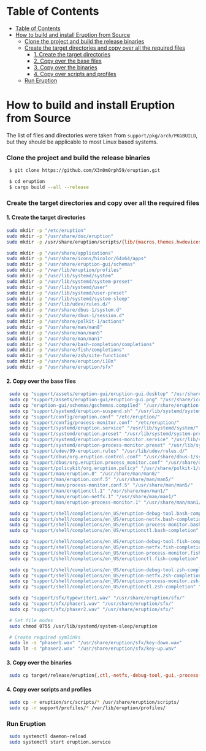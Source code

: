 # Table of Contents

- [Table of Contents](#table-of-contents)
- [How to build and install Eruption from Source](#how-to-build-and-install-eruption-from-source)
    - [Clone the project and build the release binaries](#clone-the-project-and-build-the-release-binaries)
    - [Create the target directories and copy over all the required files](#create-the-target-directories-and-copy-over-all-the-required-files)
      - [1. Create the target directories](#1-create-the-target-directories)
      - [2. Copy over the base files](#2-copy-over-the-base-files)
      - [3. Copy over the binaries](#3-copy-over-the-binaries)
      - [4. Copy over scripts and profiles](#4-copy-over-scripts-and-profiles)
    - [Run Eruption](#run-eruption)

# How to build and install Eruption from Source

The list of files and directories were taken from `support/pkg/arch/PKGBUILD`, but they should be applicable to most Linux based systems.

### Clone the project and build the release binaries

```sh
 $ git clone https://github.com/X3n0m0rph59/eruption.git

 $ cd eruption
 $ cargo build --all --release
```

### Create the target directories and copy over all the required files

#### 1. Create the target directories

```sh
sudo mkdir -p "/etc/eruption"
sudo mkdir -p "/usr/share/doc/eruption"
sudo mkdir -p /usr/share/eruption/scripts/{lib/{macros,themes,hwdevices/{keyboards,mice}},examples}

sudo mkdir -p "/usr/share/applications"
sudo mkdir -p "/usr/share/icons/hicolor/64x64/apps"
sudo mkdir -p "/usr/share/eruption-gui/schemas"
sudo mkdir -p "/var/lib/eruption/profiles"
sudo mkdir -p "/usr/lib/systemd/system"
sudo mkdir -p "/usr/lib/systemd/system-preset"
sudo mkdir -p "/usr/lib/systemd/user"
sudo mkdir -p "/usr/lib/systemd/user-preset"
sudo mkdir -p "/usr/lib/systemd/system-sleep"
sudo mkdir -p "/usr/lib/udev/rules.d/"
sudo mkdir -p "/usr/share/dbus-1/system.d"
sudo mkdir -p "/usr/share/dbus-1/session.d"
sudo mkdir -p "/usr/share/polkit-1/actions"
sudo mkdir -p "/usr/share/man/man8"
sudo mkdir -p "/usr/share/man/man5"
sudo mkdir -p "/usr/share/man/man1"
sudo mkdir -p "/usr/share/bash-completion/completions"
sudo mkdir -p "/usr/share/fish/completions"
sudo mkdir -p "/usr/share/zsh/site-functions"
sudo mkdir -p "/usr/share/eruption/i18n"
sudo mkdir -p "/usr/share/eruption/sfx"
```

#### 2. Copy over the base files

```sh
 sudo cp "support/assets/eruption-gui/eruption-gui.desktop" "/usr/share/applications/"
 sudo cp "support/assets/eruption-gui/eruption-gui.png" "/usr/share/icons/hicolor/64x64/apps/"
 sudo cp "eruption-gui/schemas/gschemas.compiled" "/usr/share/eruption-gui/schemas/"
 sudo cp "support/systemd/eruption-suspend.sh" "/usr/lib/systemd/system-sleep/eruption"
 sudo cp "support/config/eruption.conf" "/etc/eruption/"
 sudo cp "support/config/process-monitor.conf" "/etc/eruption/"
 sudo cp "support/systemd/eruption.service" "/usr/lib/systemd/system/"
 sudo cp "support/systemd/eruption.preset" "/usr/lib/systemd/system-preset/50-eruption.preset"
 sudo cp "support/systemd/eruption-process-monitor.service" "/usr/lib/systemd/user/"
 sudo cp "support/systemd/eruption-process-monitor.preset" "/usr/lib/systemd/user-preset/50-eruption-process-monitor.preset"
 sudo cp "support/udev/99-eruption.rules" "/usr/lib/udev/rules.d/"
 sudo cp "support/dbus/org.eruption.control.conf" "/usr/share/dbus-1/system.d/"
 sudo cp "support/dbus/org.eruption.process_monitor.conf" "/usr/share/dbus-1/session.d/"
 sudo cp "support/policykit/org.eruption.policy" "/usr/share/polkit-1/actions/"
 sudo cp "support/man/eruption.8" "/usr/share/man/man8/"
 sudo cp "support/man/eruption.conf.5" "/usr/share/man/man5/"
 sudo cp "support/man/process-monitor.conf.5" "/usr/share/man/man5/"
 sudo cp "support/man/eruptionctl.1" "/usr/share/man/man1/"
 sudo cp "support/man/eruption-netfx.1" "/usr/share/man/man1/"
 sudo cp "support/man/eruption-process-monitor.1" "/usr/share/man/man1/"

 sudo cp "support/shell/completions/en_US/eruption-debug-tool.bash-completion" "/usr/share/bash-completion/completions/eruption-debug-tool"
 sudo cp "support/shell/completions/en_US/eruption-netfx.bash-completion" "/usr/share/bash-completion/completions/eruption-netfx"
 sudo cp "support/shell/completions/en_US/eruption-process-monitor.bash-completion" "/usr/share/bash-completion/completions/eruption-process-monitor"
 sudo cp "support/shell/completions/en_US/eruptionctl.bash-completion" "/usr/share/bash-completion/completions/eruptionctl"

 sudo cp "support/shell/completions/en_US/eruption-debug-tool.fish-completion" "/usr/share/fish/completions/eruption-debug-tool.fish"
 sudo cp "support/shell/completions/en_US/eruption-netfx.fish-completion" "/usr/share/fish/completions/eruption-netfx.fish"
 sudo cp "support/shell/completions/en_US/eruption-process-monitor.fish-completion" "/usr/share/fish/completions/eruption-process-monitor.fish"
 sudo cp "support/shell/completions/en_US/eruptionctl.fish-completion" "/usr/share/fish/completions/eruptionctl.fish"

 sudo cp "support/shell/completions/en_US/eruption-debug-tool.zsh-completion" "/usr/share/zsh/site-functions/_eruption-debug-tool"
 sudo cp "support/shell/completions/en_US/eruption-netfx.zsh-completion" "/usr/share/zsh/site-functions/_eruption-netfx"
 sudo cp "support/shell/completions/en_US/eruption-process-monitor.zsh-completion" "/usr/share/zsh/site-functions/_eruption-process-monitor"
 sudo cp "support/shell/completions/en_US/eruptionctl.zsh-completion" "/usr/share/zsh/site-functions/_eruptionctl"

 sudo cp "support/sfx/typewriter1.wav" "/usr/share/eruption/sfx/"
 sudo cp "support/sfx/phaser1.wav" "/usr/share/eruption/sfx/"
 sudo cp "support/sfx/phaser2.wav" "/usr/share/eruption/sfx/"

 # Set file modes
 sudo chmod 0755 /usr/lib/systemd/system-sleep/eruption

 # Create required symlinks
 sudo ln -s "phaser1.wav" "/usr/share/eruption/sfx/key-down.wav"
 sudo ln -s "phaser2.wav" "/usr/share/eruption/sfx/key-up.wav"
```

#### 3. Copy over the binaries

```sh
 sudo cp target/release/eruption{,ctl,-netfx,-debug-tool,-gui,-process-monitor} /usr/bin/ && sudo setcap CAP_NET_ADMIN+ep /usr/bin/eruption-process-monitor
```

#### 4. Copy over scripts and profiles

```sh
 sudo cp -r eruption/src/scripts/* /usr/share/eruption/scripts/
 sudo cp -r support/profiles/* /var/lib/eruption/profiles/
```

### Run Eruption

```sh
 sudo systemctl daemon-reload
 sudo systemctl start eruption.service
```
